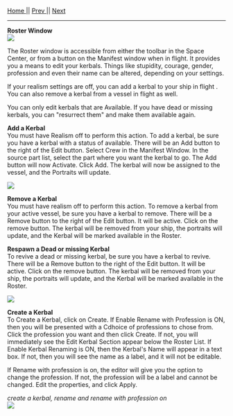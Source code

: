 [Home ](https://github.com/PapaJoesSoup/ShipManifest/wiki)|| [Prev ](https://github.com/PapaJoesSoup/ShipManifest/wiki/1.4.5-Config-Tab)|| [Next](https://github.com/PapaJoesSoup/ShipManifest/wiki/1.6-Control-Window)
***
**Roster Window**  
![](http://i.imgur.com/uu3LxG7.png)

The Roster window is accessible from either the toolbar in the Space Center, or from a button on the Manifest window when in flight.  It provides you a means to edit your kerbals.   Things like stupidity, courage, gender, profession and even their name can be altered, depending on your settings.  

If your realism settings are off, you can add a kerbal to your ship in flight .  You can also remove a kerbal from a vessel in flight as well.

You can only edit kerbals that are Available.  If you have dead or missing kerbals, you can "resurrect them" and make them available again.

**Add a Kerbal**  
You must have Realism off to perform this action.  To add a kerbal, be sure you have a kerbal with a status of available.  There will be an Add button to the right of the Edit button. Select Crew in the Manifest Window.  In the source part list, select the part where you want the kerbal to go.  The Add button will now Activate.  Click Add.  The kerbal will now be assigned to the vessel, and the Portraits will update.

![](http://i.imgur.com/MmMTZDP.png)

**Remove a Kerbal**  
You must have realism off to perform this action.  To remove a kerbal from your active vessel, be sure you have a kerbal to remove.  There will be a Remove button to the right of the Edit button. It will be active.  Click on the remove button.  The kerbal will be removed from your ship, the portraits will update, and the Kerbal will be marked available in the Roster.

**Respawn a Dead or missing Kerbal**  
To revive a dead or missing kerbal, be sure you have a kerbal to revive.  There will be a Remove button to the right of the Edit button. It will be active.  Click on the remove button.  The kerbal will be removed from your ship, the portraits will update, and the Kerbal will be marked available in the Roster.
 
![](http://i.imgur.com/A7uS8Xs.png)

**Create a Kerbal**  
To Create a Kerbal, click on Create.  If Enable Rename with Profession is ON, then you will be presented with a Cdhoice of professions to chose from.  Click the profession you want and then click Create.  If not, you will immediately see the Edit Kerbal Section appear below the Roster List.  If Enable Kerbal Renaming is ON, then the Kerbal's Name will appear in a text box.  If not, then you will see the name as a label, and it will not be editable.

If Rename with profession is on, the editor will give you the option to change the profession.  If not, the profession will be a label and cannot be changed.  Edit the properties, and click Apply.

_create a kerbal, rename and rename with profession on_  
![](http://i.imgur.com/T6uYPij.png)